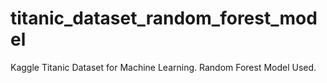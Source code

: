 # titanic_dataset_random_forest_model
Kaggle Titanic Dataset for Machine Learning. Random Forest Model Used.

